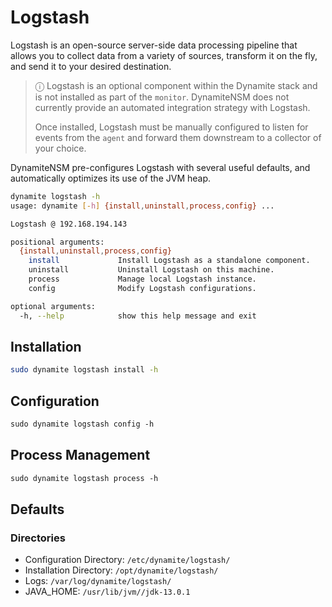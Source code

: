 # Logstash
Logstash is an open-source server-side data processing pipeline that allows you to collect data from a variety of sources, 
transform it on the fly, and send it to your desired destination.

> ⓘ Logstash is an optional component within the Dynamite stack and is not installed as part of the `monitor`.
> DynamiteNSM does not currently provide an automated integration strategy with Logstash. 
> 
> Once installed, Logstash must be manually configured to listen for events from the `agent` and forward them downstream
> to a collector of your choice.



DynamiteNSM pre-configures Logstash with several useful defaults, and automatically optimizes its use of the JVM heap.

```bash
dynamite logstash -h
usage: dynamite [-h] {install,uninstall,process,config} ...

Logstash @ 192.168.194.143

positional arguments:
  {install,uninstall,process,config}
    install             Install Logstash as a standalone component.
    uninstall           Uninstall Logstash on this machine.
    process             Manage local Logstash instance.
    config              Modify Logstash configurations.

optional arguments:
  -h, --help            show this help message and exit

```

## Installation
```bash
sudo dynamite logstash install -h
```

## Configuration
```markdown
sudo dynamite logstash config -h
```

## Process Management
```markdown
sudo dynamite logstash process -h
```

## Defaults

### Directories

- Configuration Directory: `/etc/dynamite/logstash/`
- Installation Directory:  `/opt/dynamite/logstash/`
- Logs: `/var/log/dynamite/logstash/`
- JAVA_HOME: `/usr/lib/jvm//jdk-13.0.1`
